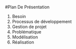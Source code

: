 #Plan De Présentation

01. Besoin 
02. Processus de développement
03. Gestion de projet
04. Problématique
05. Modélisation
06. Réalisation
